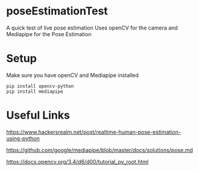 # poseEstimationTest
A quick test of live pose estimation
Uses openCV for the camera and Mediapipe for the Pose Estimation

# Setup
Make sure you have openCV and Mediapipe installed

```
pip install opencv-python
pip install mediapipe
```

# Useful Links
https://www.hackersrealm.net/post/realtime-human-pose-estimation-using-python

https://github.com/google/mediapipe/blob/master/docs/solutions/pose.md

https://docs.opencv.org/3.4/d6/d00/tutorial_py_root.html